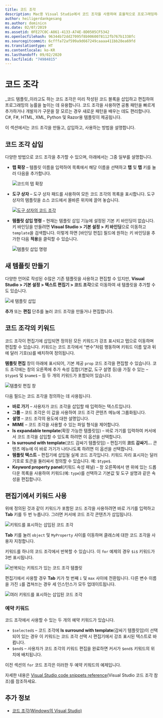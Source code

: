 ```yaml
---
title: 코드 조각
description: Mac용 Visual Studio에서 코드 조각을 사용하여 효율적으로 프로그래밍하는 방법
author: heiligerdankgesang
ms.author: dominicn
ms.date: 02/07/2019
ms.assetid: 0FE27C0C-A861-4133-A74E-8D0505CF5342
ms.openlocfilehash: 96344b72dd27095f8b9060078112fb767b1338fc
ms.sourcegitcommit: 6cfffa72af599a9d667249caaaa411bb28ea69fd
ms.translationtype: HT
ms.contentlocale: ko-KR
ms.lasthandoff: 09/02/2020
ms.locfileid: "74984815"
---
```

# <a name="code-snippets"></a>코드 조각

_코드 템플릿_이라고도 하는 코드 조각은 미리 작성된 코드 블록을 삽입하고 편집하여 프로그래밍의 능률을 높이는 데 유용합니다. 코드 조각을 사용하면 공통 패턴을 빠르게 추가하거나 개발자가 구문을 잘 모르는 경우 새로운 패턴을 배우는 데도 편리합니다. C#, F#, HTML, XML, Python 및 Razor용 템플릿이 제공됩니다.

이 섹션에서는 코드 조각을 만들고, 삽입하고, 사용하는 방법을 설명합니다.

## <a name="inserting-a-snippet"></a>코드 조각 삽입

다양한 방법으로 코드 조각을 추가할 수 있으며, 아래에서는 그중 일부를 설명합니다.

- **탭 확장** &ndash; 템플릿 이름을 입력하여 목록에서 해당 이름을 선택하고 **탭** 및 **탭** 키를 눌러 다음을 추가합니다.

  ![코드의 탭 확장](media/source-editor-image13.png)

- **도구 상자** &ndash; 도구 상자 패드를 사용하여 모든 코드 조각의 목록을 표시합니다. 도구 상자의 템플릿을 소스 코드에서 올바른 위치에 끌어 놓습니다.

  [![도구 상자의 코드 조각](media/source-editor-image14-sml.png)](media/source-editor-image14.png#lightbox)

- **템플릿 삽입 명령** &ndash; 현재는 템플릿 삽입 기능에 설정된 기본 키 바인딩이 없습니다. 키 바인딩을 만들려면 **Visual Studio > 기본 설정 > 키 바인딩**으로 이동하고 `template`을 검색합니다. 이렇게 하면 [바인딩 편집] 필드에 원하는 키 바인딩을 추가한 다음 **적용**을 클릭할 수 있습니다.

  ![템플릿 삽입 명령](media/source-editor-image15.png)

## <a name="creating-a-new-template"></a>새 템플릿 만들기

다양한 언어로 작성된 수많은 기존 템플릿을 사용하고 편집할 수 있지만, **Visual Studio > 기본 설정 > 텍스트 편집기 > 코드 조각**으로 이동하여 새 템플릿을 추가할 수도 있습니다.

![새 템플릿 삽입](media/source-editor-image12.png)

**추가** 또는 **편집** 단추를 눌러 코드 조각을 만들거나 편집합니다.

## <a name="keywords-in-code-snippets"></a>코드 조각의 키워드

코드 조각이 편집기에 삽입되면 정의된 모든 키워드가 강조 표시되고 탭으로 이동하며 편집할 수 있습니다. 키워드는 코드 조각에서 “변수”처럼 행동하며 키워드 이름 앞과 뒤에 달러 기호(`$`)를 배치하여 정의됩니다. 

**템플릿 편집** 창이 아래에 표시되어, 기본 제공 `prop` 코드 조각을 편집할 수 있습니다. 코드 조각에는 창의 오른쪽에 추가 속성 집합(기본값, 도구 설명 등)을 가질 수 있는 &ndash; `$type$` 및 `$name$` &ndash; 등 두 개의 키워드가 포함되어 있습니다.

![템플릿 편집 창](media/source-editor-image12z.png)

다음 필드는 코드 조각을 정의하는 데 사용됩니다.

- **바로 가기** &ndash; 사용자가 코드 조각을 삽입할 때 입력하는 텍스트입니다.
- **그룹** &ndash; 코드 조각은 이 값을 사용하여 코드 조각 콘텐츠 메뉴에 그룹화됩니다.
- **설명** &ndash; 코드 조각의 용도에 대한 설명입니다.
- **MIME** &ndash; 코드 조각을 사용할 수 있는 파일 형식을 제어합니다.
- **Is expandable template**(확장 가능한 템플릿임) &ndash; 바로 가기를 입력하여 커서에서 코드 조각을 삽입할 수 있도록 하려면 이 옵션을 선택합니다.
- **Is surround with template**(코드 감싸기 템플릿임) &ndash; 편집기의 **코드 감싸기...** 콘텐츠 메뉴에 이 바로 가기가 나타나도록 하려면 이 옵션을 선택합니다.
- **템플릿 텍스트** &ndash; 편집기에 삽입될 실제 코드 조각입니다. 키워드 자리 표시자는 달러 기호로 토큰을 둘러싸서 정의할 수 있습니다. 예: `$type$`.
- **Keyword property panel**(키워드 속성 패널) &ndash; 창 오른쪽에서 맨 위에 있는 드롭다운 목록을 사용하여 키워드(예: `type`)를 선택하고 기본값 및 도구 설명과 같은 속성을 편집합니다.

## <a name="using-keywords-in-the-editor"></a>편집기에서 키워드 사용

위에 정의된 것과 같이 키워드가 포함된 코드 조각을 사용하려면 바로 가기를 입력하고 **Tab** 키를 두 번 누릅니다. 그러면 커서에 코드 조각 콘텐츠가 삽입됩니다.

![키워드를 표시하는 삽입된 코드 조각](media/source-editor-image12a.png)

**Tab** 키를 눌러 `object` 및 `MyProperty` 사이를 이동하며 클래스에 대한 코드 조각을 사용자 지정합니다.

키워드를 하나의 코드 조각에서 반복할 수 있습니다. 이 `for` 예제의 경우 `$i$` 키워드가 3번 표시됩니다.

![반복되는 키워드가 있는 코드 조각 템플릿](media/source-editor-image12b.png)

편집기에서 사용할 경우 **Tab** 키가 첫 번째 `i` 및 `max` 사이에 전환됩니다. 다른 변수 이름을 가진 `i`를 겹쳐쓰는 경우 세 인스턴스가 모두 업데이트됩니다.

![여러 키워드를 표시하는 삽입된 코드 조각](media/source-editor-image12c.png)

### <a name="reserved-keywords"></a>예약 키워드

코드 조각에서 사용할 수 있는 두 개의 예약 키워드가 있습니다.

- `$selected$` &ndash; 코드 조각에 **Is surround with template**(감싸기 템플릿임)이 선택되어 있는 경우 이 키워드는 코드 조각 선택 시 편집기에서 강조 표시된 텍스트로 바뀝니다.
- `$end$` &ndash; 사용자가 코드 조각의 키워드 편집을 완료하면 커서가 `$end$` 키워드의 위치에 배치됩니다.

이전 섹션의 `for` 코드 조각은 이러한 두 예약 키워드의 예제입니다.

자세한 내용은 [Visual Studio code snippets reference](/visualstudio/ide/code-snippets-schema-reference#keywords)(Visual Studio 코드 조각 참조)를 참조하세요.

## <a name="see-also"></a>추가 정보

- [코드 조각(Windows의 Visual Studio)](/visualstudio/ide/code-snippets)